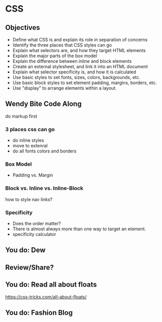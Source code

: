 # CSS

## Objectives

- Define what CSS is and explain its role in separation of concerns
- Identify the three places that CSS styles can go
- Explain what selectors are, and how they target HTML elements
- Explain the major parts of the box model
- Explain the difference between inline and block elements
- Create an external stylesheet, and link it into an HTML document
- Explain what selector specificity is, and how it is calculated
- Use basic styles to set fonts, sizes, colors, backgrounds, etc.
- Use basic block styles to set element padding, margins, borders, etc.
- Use "display" to arrange elements within a layout.

## Wendy Bite Code Along

do markup first

### 3 places css can go

- do inline styles
- move to extenral
- do all fonts colors and borders

### Box Model

- Padding vs. Margin

### Block vs. Inline vs. Inline-Block

how to style nav links?

### Specificity

- Does the order matter?
- There is almost always more than one way to target an element.
- specificity calculator

## You do: Dew

## Review/Share?

## You do: Read all about floats

https://css-tricks.com/all-about-floats/

## You do: Fashion Blog